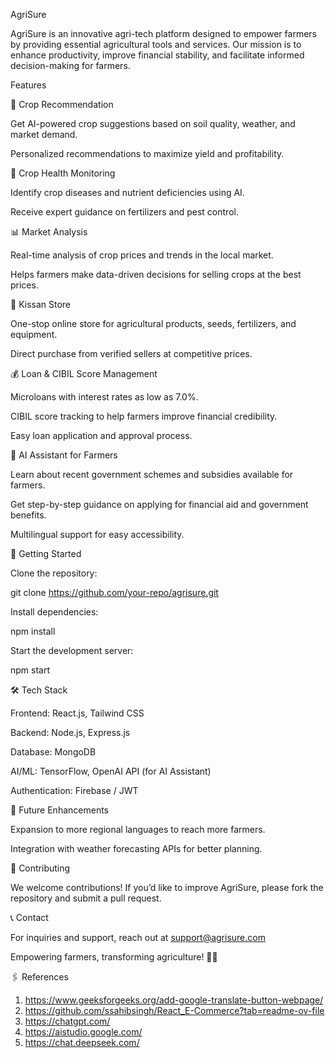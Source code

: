 AgriSure

AgriSure is an innovative agri-tech platform designed to empower farmers by providing essential agricultural tools and services. Our mission is to enhance productivity, improve financial stability, and facilitate informed decision-making for farmers.

Features

🌾 Crop Recommendation

Get AI-powered crop suggestions based on soil quality, weather, and market demand.

Personalized recommendations to maximize yield and profitability.

🌱 Crop Health Monitoring

Identify crop diseases and nutrient deficiencies using AI.

Receive expert guidance on fertilizers and pest control.

📊 Market Analysis

Real-time analysis of crop prices and trends in the local market.

Helps farmers make data-driven decisions for selling crops at the best prices.

🏪 Kissan Store

One-stop online store for agricultural products, seeds, fertilizers, and equipment.

Direct purchase from verified sellers at competitive prices.

💰 Loan & CIBIL Score Management

Microloans with interest rates as low as 7.0%.

CIBIL score tracking to help farmers improve financial credibility.

Easy loan application and approval process.

🤖 AI Assistant for Farmers

Learn about recent government schemes and subsidies available for farmers.

Get step-by-step guidance on applying for financial aid and government benefits.

Multilingual support for easy accessibility.

🚀 Getting Started

Clone the repository:

git clone https://github.com/your-repo/agrisure.git

Install dependencies:

npm install

Start the development server:

npm start

🛠 Tech Stack

Frontend: React.js, Tailwind CSS

Backend: Node.js, Express.js

Database: MongoDB

AI/ML: TensorFlow, OpenAI API (for AI Assistant)

Authentication: Firebase / JWT

📌 Future Enhancements

Expansion to more regional languages to reach more farmers.

Integration with weather forecasting APIs for better planning.

🤝 Contributing

We welcome contributions! If you’d like to improve AgriSure, please fork the repository and submit a pull request.

📞 Contact

For inquiries and support, reach out at support@agrisure.com

Empowering farmers, transforming agriculture! 🚜🌱

🖇️ References

1) https://www.geeksforgeeks.org/add-google-translate-button-webpage/
2) https://github.com/ssahibsingh/React_E-Commerce?tab=readme-ov-file
3) https://chatgpt.com/ 
4) https://aistudio.google.com/
5) https://chat.deepseek.com/

